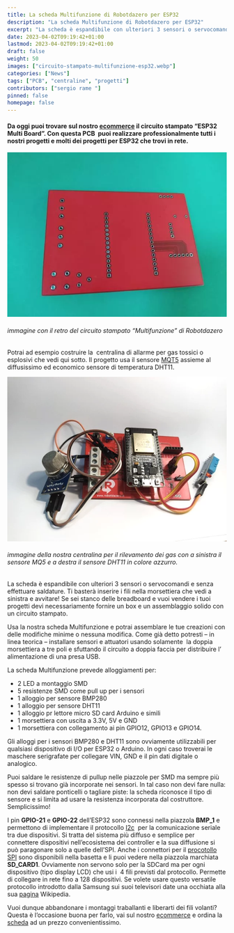 ```yaml
---
title: La scheda Multifunzione di Robotdazero per ESP32
description: "La scheda Multifunzione di Robotdazero per ESP32"
excerpt: "La scheda è espandibile con ulteriori 3 sensori o servocomandi e senza effettuare saldature. Ti basterà inserire i fili nella morsettiera che vedi a sinistra e avvitare! Se sei stanco delle breadboard e vuoi vendere i tuoi progetti devi necessariamente fornire un box e un assemblaggio solido con un circuito stampato.."
date: 2023-04-02T09:19:42+01:00
lastmod: 2023-04-02T09:19:42+01:00
draft: false
weight: 50
images: ["circuito-stampato-multifunzione-esp32.webp"]
categories: ["News"]
tags: ["PCB", "centraline", "progetti"]
contributors: ["sergio rame "]
pinned: false
homepage: false
---
```


<style>
.x {
    transition:transform 0.60s ease;
}

.x:hover {
    -webkit-transform:scale(1.50); /* or some other value */
    transform:scale(1.50);
}
</style>



#### Da oggi puoi trovare sul nostro [ecommerce][1] il circuito stampato &#8220;ESP32 Multi Board&#8221;. Con questa PCB  puoi realizzare professionalmente tutti i nostri progetti e molti dei progetti per ESP32 che trovi in rete.

<img class = "x" src="images/circuito-stampato-multifunzione-esp32-img1.webp" alt="immagine con il retro del circuito stampato “Multifunzione” di Robotdazero">

###### immagine con il retro del circuito stampato “Multifunzione” di Robotdazero



Potrai ad esempio costruire la  centralina di allarme per gas tossici o esplosivi che vedi qui sotto. Il progetto usa il sensore [MQT5][2] assieme al diffusissimo ed economico sensore di temperatura DHT11.

<img class = "x" src="images/circuito-stampato-multifunzione-esp32-img2.webp" alt="immagine con il retro del circuito stampato “Multifunzione” di Robotdazero">

###### immagine della nostra centralina per il rilevamento dei gas con a sinistra il sensore MQ5 e a destra il sensore DHT11 in colore azzurro.

La scheda è espandibile con ulteriori 3 sensori o servocomandi e senza effettuare saldature. Ti basterà inserire i fili nella morsettiera che vedi a sinistra e avvitare! Se sei stanco delle breadboard e vuoi vendere i tuoi progetti devi necessariamente fornire un box e un assemblaggio solido con un circuito stampato.

Usa la nostra scheda Multifunzione e potrai assemblare le tue creazioni con delle modifiche minime o nessuna modifica. Come già detto potresti &#8211; in linea teorica &#8211; installare sensori e attuatori usando solamente  la doppia morsettiera a tre poli e sfuttando il circuito a doppia faccia per distribuire l&#8217; alimentazione di una presa USB.

La scheda Multifunzione prevede alloggiamenti per:

  * 2 LED a montaggio SMD
  * 5 resistenze SMD come pull up per i sensori
  * 1 alloggio per sensore BMP280
  * 1 alloggio per sensore DHT11
  * 1 alloggio pr lettore micro SD card Arduino e simili
  * 1 morsettiera con uscita a 3.3V, 5V e GND
  * 1 morsettiera con collegamento ai pin GPIO12, GPIO13 e GPIO14.

Gli alloggi per i sensori BMP280 e DHT11 sono ovviamente utilizzabili per qualsiasi dispositivo di I/O per ESP32 o Arduino. In ogni caso troverai le maschere serigrafate per collegare VIN, GND e il pin dati digitale o analogico.

Puoi saldare le resistenze di pullup nelle piazzole per SMD ma sempre più spesso si trovano già incorporate nei sensori. In tal caso non devi fare nulla: non devi saldare ponticelli o tagliare piste: la scheda riconosce il tipo di sensore e si limita ad usare la resistenza incorporata dal costruttore. Semplicissimo!

I pin **GPIO-21** e **GPIO-22** dell&#8217;ESP32 sono connessi nella piazzola **BMP_1** e permettono di implementare il protocollo [I2c][3]  per la comunicazione seriale tra due dispositivi. Si tratta del sistema più diffuso e semplice per connettere dispositivi nell&#8217;ecosistema dei controller e la sua diffusione si può paragonare solo a quelle dell&#8217;SPI. Anche i connettori per il [procotollo SPI][4] sono disponibili nella basetta e li puoi vedere nella piazzola marchiata **SD_CARD1**. Ovviamente non servono solo per la SDCard ma per ogni dispositivo (tipo display LCD) che usi i  4 fili previsti dal protocollo. Permette di collegare in rete fino a 128 dispositivi. Se volete usare questo versatile protocollo introdotto dalla Samsung sui suoi televisori date una occhiata alla sua [pagina][4] Wikipedia.

Vuoi dunque abbandonare i montaggi traballanti e liberarti dei fili volanti? Questa è l&#8217;occasione buona per farlo, vai sul nostro [ecommerce][5] e ordina la [scheda][1] ad un prezzo convenientissimo.

 [1]: https://www.robotdazero.it/prodotto/circuito-stampato-multifunzione-esp32/
 [2]: https://create.arduino.cc/projecthub/elbertshahzaib/mq5-gas-sensor-with-arduino-61351e?ref=part&ref_id=10308&offset=17
 [3]: https://it.wikipedia.org/wiki/I%C2%B2C
 [4]: https://it.wikipedia.org/wiki/Serial_Peripheral_Interface
 [5]: https://www.robotdazero.it/shop/
